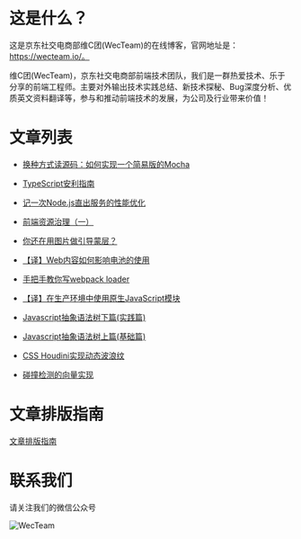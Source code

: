 
# 这是什么？

这是京东社交电商部维C团(WecTeam)的在线博客，官网地址是：https://wecteam.io/。

维C团(WecTeam)，京东社交电商部前端技术团队，我们是一群热爱技术、乐于分享的前端工程师。主要对外输出技术实践总结、新技术探秘、Bug深度分析、优质英文资料翻译等，参与和推动前端技术的发展，为公司及行业带来价值！

# 文章列表

* [换种方式读源码：如何实现一个简易版的Mocha](https://wecteam.io/2019%2F10%2F09%2F%E6%8D%A2%E7%A7%8D%E6%96%B9%E5%BC%8F%E8%AF%BB%E6%BA%90%E7%A0%81%EF%BC%9A%E5%A6%82%E4%BD%95%E5%AE%9E%E7%8E%B0%E4%B8%80%E4%B8%AA%E7%AE%80%E6%98%93%E7%89%88%E7%9A%84Mocha%2F)

* [TypeScript安利指南](https://wecteam.io/2019%2F10%2F08%2FTypeScript%E5%AE%89%E5%88%A9%E6%8C%87%E5%8D%97%2F)

* [记一次Node.js直出服务的性能优化](https://wecteam.io/2019%2F09%2F27%2F%E8%AE%B0%E4%B8%80%E6%AC%A1Node-js%E7%9B%B4%E5%87%BA%E6%9C%8D%E5%8A%A1%E7%9A%84%E6%80%A7%E8%83%BD%E4%BC%98%E5%8C%96%2F)

* [前端资源治理（一）](https://wecteam.io/2019%2F09%2F24%2F%E5%89%8D%E7%AB%AF%E8%B5%84%E6%BA%90%E6%B2%BB%E7%90%86%EF%BC%88%E4%B8%80%EF%BC%89%2F)

* [你还在用图片做引导蒙层？](https://wecteam.io/2019%2F09%2F20%2Fguid-mask%2F)

* [【译】Web内容如何影响电池的使用](https://wecteam.io/2019%2F09%2F17%2F%E3%80%90%E8%AF%91%E3%80%91Web%E5%86%85%E5%AE%B9%E5%A6%82%E4%BD%95%E5%BD%B1%E5%93%8D%E7%94%B5%E6%B1%A0%E7%9A%84%E4%BD%BF%E7%94%A8%2F)

* [手把手教你写webpack loader](https://wecteam.io/2019%2F09%2F17%2F%E6%89%8B%E6%8A%8A%E6%89%8B%E6%95%99%E4%BD%A0%E5%86%99webpack-loader%2F)

* [【译】在生产环境中使用原生JavaScript模块](https://wecteam.io/2019%2F09%2F10%2F%E3%80%90%E8%AF%91%E3%80%91%E5%9C%A8%E7%94%9F%E4%BA%A7%E7%8E%AF%E5%A2%83%E4%B8%AD%E4%BD%BF%E7%94%A8%E5%8E%9F%E7%94%9FJavaScript%E6%A8%A1%E5%9D%97%2F)

* [Javascript抽象语法树下篇(实践篇)](https://wecteam.io/2019%2F07%2F20%2FJavascript%E6%8A%BD%E8%B1%A1%E8%AF%AD%E6%B3%95%E6%A0%91%E4%B8%8B%E7%AF%87(%E5%AE%9E%E8%B7%B5%E7%AF%87)%2F)

* [Javascript抽象语法树上篇(基础篇)](https://wecteam.io/2019%2F07%2F19%2FJavascript%E6%8A%BD%E8%B1%A1%E8%AF%AD%E6%B3%95%E6%A0%91%E4%B8%8A%E7%AF%87(%E5%9F%BA%E7%A1%80%E7%AF%87)%2F)

* [CSS Houdini实现动态波浪纹](https://wecteam.io/2019%2F07%2F12%2FCSS%20Houdini%E5%AE%9E%E7%8E%B0%E5%8A%A8%E6%80%81%E6%B3%A2%E6%B5%AA%E7%BA%B9%2F)

* [碰撞检测的向量实现](https://wecteam.io/2019%2F06%2F27%2Fcollision-detection%2F)
    
# 文章排版指南

[文章排版指南](https://github.com/wecteam/blog/blob/master/docs/document-guide.md)

# 联系我们

请关注我们的微信公众号

![WecTeam](https://wq.360buyimg.com/data/ppms/picture/wecteam_qrcode.jpeg)

